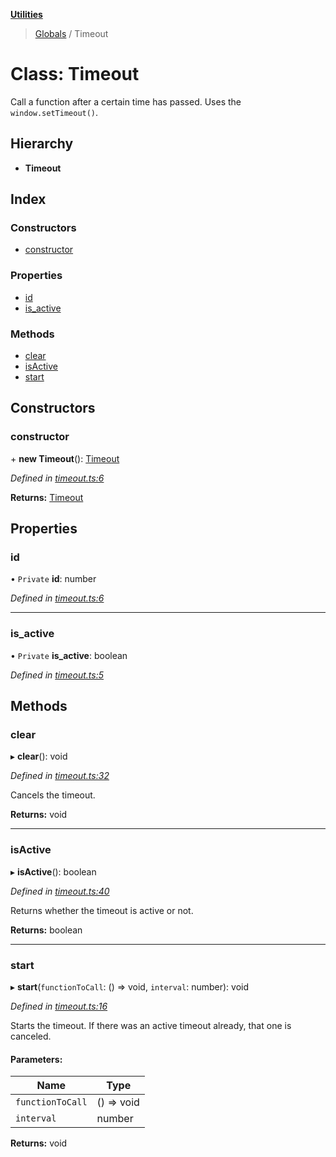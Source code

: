 **[Utilities](../README.md)**

> [Globals](../README.md) / Timeout

# Class: Timeout

Call a function after a certain time has passed. Uses the `window.setTimeout()`.

## Hierarchy

* **Timeout**

## Index

### Constructors

* [constructor](timeout.md#constructor)

### Properties

* [id](timeout.md#id)
* [is\_active](timeout.md#is_active)

### Methods

* [clear](timeout.md#clear)
* [isActive](timeout.md#isactive)
* [start](timeout.md#start)

## Constructors

### constructor

\+ **new Timeout**(): [Timeout](timeout.md)

*Defined in [timeout.ts:6](https://github.com/noobiept/utilities/blob/22280e5/source/timeout.ts#L6)*

**Returns:** [Timeout](timeout.md)

## Properties

### id

• `Private` **id**: number

*Defined in [timeout.ts:6](https://github.com/noobiept/utilities/blob/22280e5/source/timeout.ts#L6)*

___

### is\_active

• `Private` **is\_active**: boolean

*Defined in [timeout.ts:5](https://github.com/noobiept/utilities/blob/22280e5/source/timeout.ts#L5)*

## Methods

### clear

▸ **clear**(): void

*Defined in [timeout.ts:32](https://github.com/noobiept/utilities/blob/22280e5/source/timeout.ts#L32)*

Cancels the timeout.

**Returns:** void

___

### isActive

▸ **isActive**(): boolean

*Defined in [timeout.ts:40](https://github.com/noobiept/utilities/blob/22280e5/source/timeout.ts#L40)*

Returns whether the timeout is active or not.

**Returns:** boolean

___

### start

▸ **start**(`functionToCall`: () => void, `interval`: number): void

*Defined in [timeout.ts:16](https://github.com/noobiept/utilities/blob/22280e5/source/timeout.ts#L16)*

Starts the timeout. If there was an active timeout already, that one is canceled.

#### Parameters:

Name | Type |
------ | ------ |
`functionToCall` | () => void |
`interval` | number |

**Returns:** void
